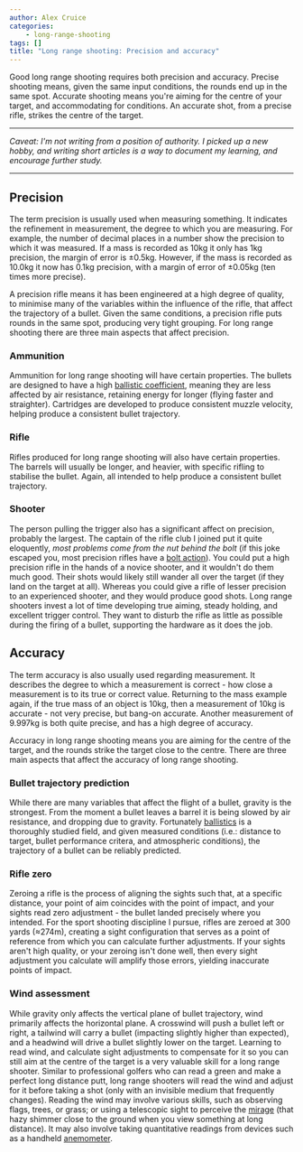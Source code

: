 ```yaml
---
author: Alex Cruice
categories:
    - long-range-shooting
tags: []
title: "Long range shooting: Precision and accuracy"
---
```


Good long range shooting requires both precision and accuracy. Precise shooting means, given the same input conditions, the rounds end up in the same spot. Accurate shooting means you're aiming for the centre of your target, and accommodating for conditions. An accurate shot, from a precise rifle, strikes the centre of the target.

---

_Caveat: I'm not writing from a position of authority. I picked up a new hobby, and writing short articles is a way to document my learning, and encourage further study._

---

## Precision

The term precision is usually used when measuring something. It indicates the refinement in measurement, the degree to which you are measuring. For example, the number of decimal places in a number show the precision to which it was measured. If a mass is recorded as 10kg it only has 1kg precision, the margin of error is ±0.5kg. However, if the mass is recorded as 10.0kg it now has 0.1kg precision, with a margin of error of ±0.05kg (ten times more precise).

A precision rifle means it has been engineered at a high degree of quality, to minimise many of the variables within the influence of the rifle, that affect the trajectory of a bullet. Given the same conditions, a precision rifle puts rounds in the same spot, producing very tight grouping. For long range shooting there are three main aspects that affect precision.

### Ammunition

Ammunition for long range shooting will have certain properties. The bullets are designed to have a high [ballistic coefficient](https://en.wikipedia.org/wiki/Ballistic_coefficient), meaning they are less affected by air resistance, retaining energy for longer (flying faster and straighter). Cartridges are developed to produce consistent muzzle velocity, helping produce a consistent bullet trajectory.

### Rifle

Rifles produced for long range shooting will also have certain properties. The barrels will usually be longer, and heavier, with specific rifling to stabilise the bullet. Again, all intended to help produce a consistent bullet trajectory.

### Shooter

The person pulling the trigger also has a significant affect on precision, probably the largest. The captain of the rifle club I joined put it quite eloquently, _most problems come from the nut behind the bolt_ (if this joke escaped you, most precision rifles have a [bolt action](https://en.wikipedia.org/wiki/Bolt_action)). You could put a high precision rifle in the hands of a novice shooter, and it wouldn't do them much good. Their shots would likely still wander all over the target (if they land on the target at all). Whereas you could give a rifle of lesser precision to an experienced shooter, and they would produce good shots. Long range shooters invest a lot of time developing true aiming, steady holding, and excellent trigger control. They want to disturb the rifle as little as possible during the firing of a bullet, supporting the hardware as it does the job.

## Accuracy

The term accuracy is also usually used regarding measurement. It describes the degree to which a measurement is correct - how close a measurement is to its true or correct value. Returning to the mass example again, if the true mass of an object is 10kg, then a measurement of 10kg is accurate - not very precise, but bang-on accurate. Another measurement of 9.997kg is both quite precise, and has a high degree of accuracy.

Accuracy in long range shooting means you are aiming for the centre of the target, and the rounds strike the target close to the centre. There are three main aspects that affect the accuracy of long range shooting.

### Bullet trajectory prediction

While there are many variables that affect the flight of a bullet, gravity is the strongest. From the moment a bullet leaves a barrel it is being slowed by air resistance, and dropping due to gravity. Fortunately [ballistics](https://en.wikipedia.org/wiki/Ballistics) is a thoroughly studied field, and given measured conditions (i.e.: distance to target, bullet performance critera, and atmospheric conditions), the trajectory of a bullet can be reliably predicted.

### Rifle zero

Zeroing a rifle is the process of aligning the sights such that, at a specific distance, your point of aim coincides with the point of impact, and your sights read zero adjustment - the bullet landed precisely where you intended. For the sport shooting discipline I pursue, rifles are zeroed at 300 yards (≈274m), creating a sight configuration that serves as a point of reference from which you can calculate further adjustments. If your sights aren't high quality, or your zeroing isn't done well, then every sight adjustment you calculate will amplify those errors, yielding inaccurate points of impact.

### Wind assessment

While gravity only affects the vertical plane of bullet trajectory, wind primarily affects the horizontal plane. A crosswind will push a bullet left or right, a tailwind will carry a bullet (impacting slightly higher than expected), and a headwind will drive a bullet slightly lower on the target. Learning to read wind, and calculate sight adjustments to compensate for it so you can still aim at the centre of the target is a very valuable skill for a long range shooter. Similar to professional golfers who can read a green and make a perfect long distance putt, long range shooters will read the wind and adjust for it before taking a shot (only with an invisible medium that frequently changes). Reading the wind may involve various skills, such as observing flags, trees, or grass; or using a telescopic sight to perceive the [mirage](https://en.wikipedia.org/wiki/Mirage) (that hazy shimmer close to the ground when you view something at long distance). It may also involve taking quantitative readings from devices such as a handheld [anemometer](https://en.wikipedia.org/wiki/Anemometer).
